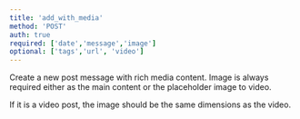 ```yaml
---
title: 'add_with_media'
method: 'POST'
auth: true
required: ['date','message','image']
optional: ['tags','url', 'video']
---
```


Create a new post message with rich media content. Image is always required either as the main content or the placeholder image to video.

If it is a video post, the image should be the same dimensions as the video.